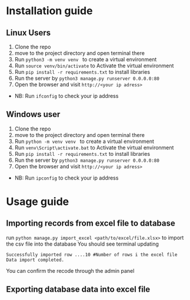 # Installation guide

## Linux Users
1. Clone the repo
2. move to the project directory and open terminal there
3. Run `python3 -m venv venv ` to create a virtual environment
4. Run `source venv/bin/activate` to Activate the virtual environment
5. Run `pip install -r requirements.txt` to install libraries
6. Run the server by `python3 manage.py runserver 0.0.0.0:80`
7. Open the browser and visit `http://<your ip adress>`
- NB: Run `ifconfig` to check your ip address

## Windows user
1. Clone the repo
2. move to the project directory and open terminal there
3. Run `python -m venv venv ` to create a virtual environment
4. Run `venv\Script\activate.bat` to Activate the virtual environment
5. Run `pip install -r requirements.txt` to install libraries
6. Run the server by `python3 manage.py runserver 0.0.0.0:80`
7. Open the browser and visit `http://<your ip adress>`
- NB: Run `ipconfig` to check your ip address


# Usage guide

## Importing records from excel file to database

run `python manage.py import_excel <path/to/excel/file.xlsx>` to import the csv file into the database
You should see terminal updating 
```
Successfully imported row ....10 #Number of rows i the excel file
Data import completed.
```
You can confirm the recode through the admin panel

## Exporting database data into excel file


